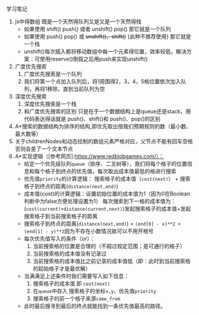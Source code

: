 学习笔记
1. js中得数组 既是一个天然得队列又是又是一个天然得栈
    + 如果使用 shift() push() 或者 unshift() pop() 那它就是一个队列
    + 如果使用 push() pop() 或 ~~unshift()、shift()~~ {此种不推荐使用} 那它就是一个栈 
    + unshift()每次插入都将移动数组中每一个元素得位置，效率较低。解决方案：可使用reserve()倒叙之后用push来实现unshift()
2. 广度优先搜索
    1. 广度优先搜索是一个队列
    2. 我们将第一个点加入队列后，将1周围得2，3，4，5格位置依次加入队列，再将1移除，直到当前队列为空
3. 深度优先搜索
    1. 深度优先搜索是一个栈
    2. 和广度优先搜索的区别 只是在于一个数据结构上是queue还是stack，用代码表达得话就是 push()、shift()和 push()、pop()的区别
4. A*搜索的数据结构为排序的结构,即优先取出按我们预期规则的数（最小数、最大数等）
5. 关于childrenNodes和动态绘制的数组元素严格对应，父节点不能有回车空格否则会差了一个文本节点
6. A*实现逻辑（[参考网页]:https://www.redblobgames.com/）：
    + 给定一个优先级队列`queue`（排序、二叉树等），我们将每个格子的位置信息和每个格子到终点的优先值，每次取出成本值最低的格进行搜索
    + 优先值`priority`的计算逻辑： 搜索格子的成本值（`cost(next)`） + 搜索格子到终点的距离(`distance(next,end)`)
    + 成本值(cost)的计算逻辑：设置初始位置的成本值为1（因为0在Boolean判断中为false方便处理设置为1） 每次搜索到下一格的成本值为：(`cost(current)+distance(current,next)`)发起搜索格子的成本值+发起搜索格子到当前搜索格子的距离
    + 搜索格子到终点的距离(`distance(next,end)`) = `(end[0] - x)**2 + (end[1] - y)**2`因为不存在小数情况故可以不用开根号
    + 每次优先值写入的条件（or）：
        1. 当前搜索格的位置是合理的（不超过规定范围；是可通行的格子）
        2. 当前搜索格的成本值没有记录过
        3. 当前搜索格的成本值比之前记录的成本值低（即：此时到当前搜索格的起始格子才是最优解）
    + 当满满足上述条件时我们需要写入如下信息：
        1. 搜索格子的成本值 即 `cost(next)`
        2. 在`queue`中存入 搜索格子的坐标`x,y`、优先值`priority`
        3. 搜索格子的前一个格子来源`came_from`
    + 此时最后搜寻到最后的终点就能找到一条优先值最高的路径。